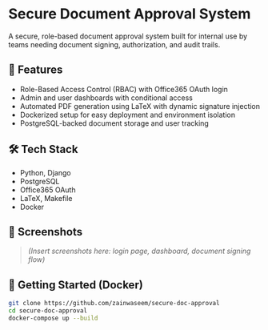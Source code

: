 # Secure Document Approval System

A secure, role-based document approval system built for internal use by teams needing document signing, authorization, and audit trails.

## 🔐 Features
- Role-Based Access Control (RBAC) with Office365 OAuth login
- Admin and user dashboards with conditional access
- Automated PDF generation using LaTeX with dynamic signature injection
- Dockerized setup for easy deployment and environment isolation
- PostgreSQL-backed document storage and user tracking

## 🛠 Tech Stack
- Python, Django
- PostgreSQL
- Office365 OAuth
- LaTeX, Makefile
- Docker

## 📸 Screenshots
> *(Insert screenshots here: login page, dashboard, document signing flow)*

## 🚀 Getting Started (Docker)
```bash
git clone https://github.com/zainwaseem/secure-doc-approval
cd secure-doc-approval
docker-compose up --build

